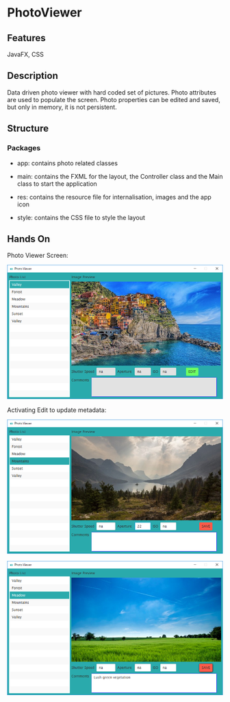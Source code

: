 # PhotoViewer

## Features

JavaFX, CSS

## Description

Data driven photo viewer with hard coded set of pictures. Photo attributes are used to populate the screen. Photo properties
can be edited and saved, but only in memory, it is not persistent.

## Structure

### Packages
- app: contains photo related classes

- main: contains the FXML for the layout, the Controller class and the Main class to start the application

- res: contains the resource file for internalisation, images and the app icon

- style: contains the CSS file to style the layout

## Hands On

Photo Viewer Screen:

![Photo Viewer](https://github.com/bjanos/Screenshots/blob/master/PhotoViewer/2018-04-23%2020_50_51-Photo%20Viewer.png)

Activating Edit to update metadata:

![Edit Mode](https://github.com/bjanos/Screenshots/blob/master/PhotoViewer/2018-04-23%2020_53_03-Photo%20Viewer.png)

![Add Comment](https://github.com/bjanos/Screenshots/blob/master/PhotoViewer/2018-04-23%2020_53_48-Photo%20Viewer.png)

